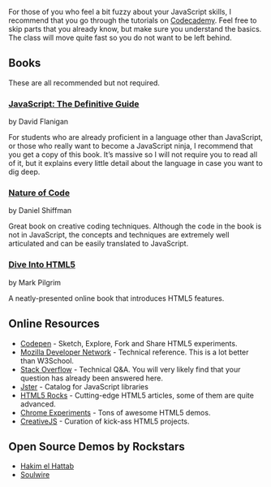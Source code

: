For those of you who feel a bit fuzzy about your JavaScript skills, I recommend that you go through the tutorials on <a href="http://www.codecademy.com/tracks/javascript" target="blank">Codecademy</a>. Feel free to skip parts that you already know, but make sure you understand the basics. The class will move quite fast so you do not want to be left behind.


## Books

These are all recommended but not required.

### <a href="http://www.amazon.com/JavaScript-Definitive-Guide-Activate-Guides/dp/0596805527/ref=sr_1_1?ie=UTF8&qid=1358458442&sr=8-1&keywords=definitive+guide+to+javascript" target="_blank">JavaScript: The Definitive Guide</a>

by David Flanigan

For students who are already proficient in a language other than JavaScript, or those who really want to become a JavaScript ninja, I recommend that you get a copy of this book. It’s massive so I will not require you to read all of it, but it explains every little detail about the language in case you want to dig deep.

### <a href="http://natureofcode.com/" target="_blank">Nature of Code</a>

by Daniel Shiffman

Great book on creative coding techniques. Although the code in the book is not in JavaScript, the concepts and techniques are extremely well articulated and can be easily translated to JavaScript.

### <a href="http://diveintohtml5.info/" target="_blank">Dive Into HTML5</a>

by Mark Pilgrim

A neatly-presented online book that introduces HTML5 features.


## Online Resources

-   <a href="http://codepen.io" target="_blank">Codepen</a> - Sketch, Explore, Fork and Share HTML5 experiments.
-   <a href="https://developer.mozilla.org/en-US/" target="_blank">Mozilla Developer Network</a> - Technical reference. This is a lot better than W3School.
-   <a href="http://stackoverflow.com/" target="_blank">Stack Overflow</a> - Technical Q&A. You will very likely find that your question has already been answered here.
-   <a href="http://jster.net" target="_blank">Jster</a> - Catalog for JavaScript libraries
-   <a href="http://www.html5rocks.com/en" target="_blank">HTML5 Rocks</a> - Cutting-edge HTML5 articles, some of them are quite advanced.
-   <a href="http://www.chromeexperiments.com/" target="_blank">Chrome Experiments</a> - Tons of awesome HTML5 demos.
-   <a href="http://creativejs.com" target="_blank">CreativeJS</a> - Curation of kick-ass HTML5 projects.

## Open Source Demos by Rockstars

-   <a href="http://codepen.io/hakimel" target="_blank">Hakim el Hattab</a>
-   <a href="http://codepen.io/soulwire" target="_blank">Soulwire</a>
